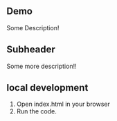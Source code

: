 ## Demo

Some Description!

## Subheader

Some more description!!

## local development

1. Open index.html in your browser
2. Run the code.
